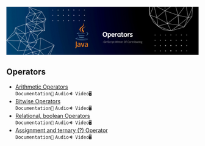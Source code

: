![Operators](../Assets/Operators.png)

## Operators

- [Arithmetic Operators](./Operators/Arithmetic%20Operators)<br>
  `Documentation📃`
  `Audio🔉`
  `Video🖥️`
- [Bitwise Operators](./Operators/Bitwise%20Operator)<br>
  `Documentation📃`
  `Audio🔉`
  `Video🖥️`
- [Relational, boolean Operators](./Operators/Relational%20and%20Boolean%20Operators)<br>
  `Documentation📃`
  `Audio🔉`
  `Video🖥️`
- [Assignment and ternary (?) Operator](./Operators/Assignment%20and%20Ternary%20Operators)<br>
  `Documentation📃`
  `Audio🔉`
  `Video🖥️`